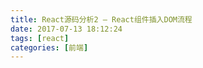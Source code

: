 ```yaml
---
title: React源码分析2 — React组件插入DOM流程
date: 2017-07-13 18:12:24
tags: [react]
categories: [前端]
---
```

